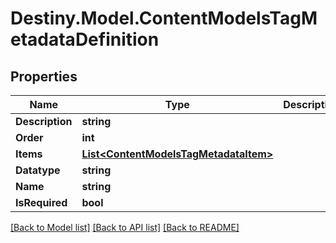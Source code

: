 # Destiny.Model.ContentModelsTagMetadataDefinition

## Properties

Name | Type | Description | Notes
------------ | ------------- | ------------- | -------------
**Description** | **string** |  | [optional] 
**Order** | **int** |  | [optional] 
**Items** | [**List&lt;ContentModelsTagMetadataItem&gt;**](ContentModelsTagMetadataItem.md) |  | [optional] 
**Datatype** | **string** |  | [optional] 
**Name** | **string** |  | [optional] 
**IsRequired** | **bool** |  | [optional] 

[[Back to Model list]](../README.md#documentation-for-models) [[Back to API list]](../README.md#documentation-for-api-endpoints) [[Back to README]](../README.md)

